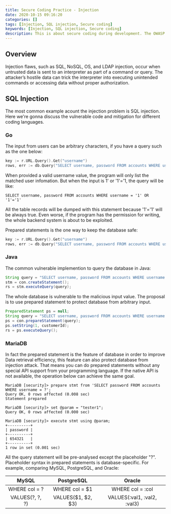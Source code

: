```yaml
---
title: Secure Coding Practice - Injection
date: 2020-10-15 09:16:20
categories: []
tags: [Injection, SQL injection, Secure coding]
keywords: [Injection, SQL injection, Secure coding]
description: This is about secure coding during development. The OWASP TOP 10 is our guide to define vulnerability type. For this part, it will focus on the mitigation of injection problem.
---
```

## Overview
Injection flaws, such as SQL, NoSQL, OS, and LDAP injection, occur when untrusted data is sent to an interpreter as part of a command or query. The attacker’s hostile data can trick the interpreter into executing unintended commands or accessing data without proper authorization.

## SQL Injection
The most common example acount the injection problem is SQL injection. Here we're gonna discuss the vulnerable code and mitigation for different coding languages.

### Go
The input from users can be arbitrary characters, if you have a query such as the one below:
```Go
key := r.URL.Query().Get("username")
rows, err := db.Query("SELECT username, password FROM accounts WHERE username = '" + key + "'")
```
When provided a valid username value, the program will only list the matched user infomation. But when the input is 1' or '1'='1, the query will be like:
```
SELECT username, password FROM accounts WHERE username = '1' OR '1'='1'
```
All the table records will be dumped with this statement because '1'='1' will be always true. Even worse, if the program has the permission for writing, the whole backend system is about to be exploited.

Prepared statements is the one way to keep the database safe:
```Go
key := r.URL.Query().Get("username")
rows, err := db.Query("SELECT username, password FROM accounts WHERE username = ?", key)
```

### Java
The common vulnerable implemention to query the database in Java:
```Java
String query = "SELECT username, password FROM accounts WHERE username = '" + key + "'"
stm = con.createStatement();
rs = stm.executeQuery(query);
```
The whole database is vulnerable to the malicious input value. The proposal is to use prepared statement to protect database from arbitrary input.
```Java
PreparedStatement ps = null;
String query = "SELECT username, password FROM accounts WHERE username = ?";
ps = con.prepareStatement(query);
ps.setString(1, customerId);
rs = ps.executeQuery();
```

### MariaDB
In fact the prepared statement is the feature of database in order to improve Data retrieval efficiency, this feature can also protect database from injection attack. That means you can do prepared statements without any special API support from your programming language. If the native API is not available, the operation below can achieve the same goal.
```Shell
MariaDB [security]> prepare stmt from 'SELECT password FROM accounts WHERE username = ?';
Query OK, 0 rows affected (0.008 sec)
Statement prepared
 
MariaDB [security]> set @param = "tester1";
Query OK, 0 rows affected (0.000 sec)
 
MariaDB [security]> execute stmt using @param;
+----------+
| password |
+----------+
| 654321   |
+----------+
1 row in set (0.001 sec)
```
All the query statement will be pre-analysed except the placeholder "?". Placeholder syntax in prepared statements is database-specific. For example, comparing MySQL, PostgreSQL, and Oracle:

| MySQL           | PostgreSQL         | Oracle                      |
| :-------------: | :----------------: | :-------------------------: |
| WHERE col = ?   | WHERE col = $1     | WHERE col = :col            |
| VALUES(?, ?, ?) | VALUES($1, $2, $3) | VALUES(:val1, :val2, :val3) |


